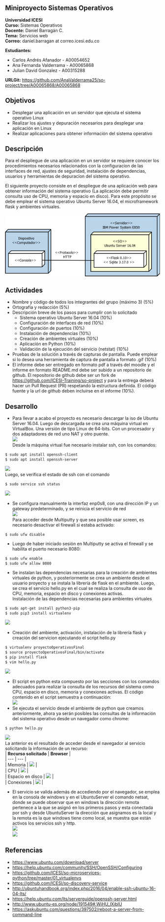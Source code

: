 ## Miniproyecto Sistemas Operativos

**Universidad ICESI**  
**Curso:** Sistemas Operativos  
**Docente:** Daniel Barragán C.  
**Tema:**  Servicios web  
**Correo:** daniel.barragan at correo.icesi.edu.co  
  
**Estudiantes:** 
* Carlos Andrés Afanador - A00054652  
* Ana Fernanda Valderrama - A00065868   
* Julian David Gonzalez - A00315288    
  
  
**URLGit:** https://github.com/AnaValderrama25/so-project/tree/A00065868/A00065868

## Objetivos
* Desplegar una aplicación en un servidor que ejecuta el sistema operativo Linux
* Realizar los ajustes y depuración necesarios para desplegar una
aplicación en Linux
* Realizar aplicaciones para obtener información del sistema operativo

## Descripción
Para el despliegue de una aplicación en un servidor se requiere conocer los procedimientos necesarios relacionados con la configuracion de las interfaces de red, ajustes de seguridad, instalación de dependencias, usuarios y herramientas de depuracíon del sistema operativo.

El siguiente proyecto consiste en el despliegue de una aplicación web para obtener información del sistema operativo (La aplicación debe permitir consulta uso de CPU, memoria y espacio en disco). Para este propósito se debe emplear el sistema operativo Ubuntu Server 16.04, el microframework flask y ambientes virtuales.

<p align="center">
  <img src="images/vista-despliegue.png" alt="webservice architecture"/>
</p>

## Actividades
* Nombre y código de todos los integrantes del grupo (máximo 3) (5%)
* Ortografía y redacción (5%)
* Descripción breve de los pasos para cumplir con lo solicitado
  * Sistema operativo Ubuntu Server 16.04 (10%)
  * Configuración de interfaces de red (10%)
  * Configuración de puertos (10%)
  * Instalación de dependencias (10%)
  * Creación de ambientes virtuales (10%)
  * Aplicación en Python (10%)
  * Validación de la ejecución del servicio (netstat) (10%)
* Pruebas de la solución a través de capturas de pantalla. Puede emplear si lo desea una herramienta de captura de pantalla a formato .gif (10%)
* El informe debe ser entregado en formato pdf a través del moodle y el informe en formato README.md debe ser subido a un repositorio de github. El repositorio de github debe ser un fork de https://github.com/ICESI-Training/so-project y para la entrega deberá hacer un Pull Request (PR) respetando la estructura definida. El código fuente y la url de github deben incluirse en el informe (10%).  
  
     
## Desarrollo  
  * Para llevar a acabo el proyecto es necesario descargar la iso de Ubuntu Server 16.04. Luego de descargada se crea una máquina virtual en VirtualBox. Una versión de tipo Linux de 64-bits. Con un procesador y dos adaptadores de red uno NAT y otro puente.  
  ![][1]  
  Desde la máquina virtual fue necesario instalar ssh, con los comandos:  
  ``` 
  $ sudo apt install openssh-client  
  $ sudo apt install openssh-server  
  ```   
  ![][2]  
  Luego, se verifica el estado de ssh con el comando
  ``` 
  $ sudo service ssh status  
  ```   
  ![][3]  
  * Se configura manualmente la interfaz enp0s8, con una dirección IP y un gateway predeterminado, y se reinicia el servicio de red  
  ![][4]  
  Para acceder desde Multiputty y que sea posible usar screen, es necesario desactivar el firewall si estaba activado:  
  ```  
  $ sudo ufw disable
  ```  
  * Luego de haber iniciado sesión en Multiputty se activa el firewall y se habilita el puerto necesario 8080:  
  ```  
  $ sudo ufw enable  
  $ sudo ufw allow 8080  
  ``` 
  * Se instalan las dependencias necesarias para la creación de ambientes virtuales de python, y posteriormente se crea un ambiente desde el usuario proyecto y se instala la librería de flask en el ambiente. Luego, se crea el servicio hello.py en el cual se realiza la consulta de uso de CPU, memoria, espacio en disco y conexiones activas.   
  Instalación de las dependencias necesarias para ambientes virtuales  
  ```  
  $ sudo apt-get install python3-pip  
  $ sudo pip3 install virtualenv    
  ```    
  ![][5]  
  * Creación del ambiente, activación, instalación de la librería flask y creación del servicion ejecutando el script hello.py  
  ```  
  $ virtualenv proyectoOperativosFinal  
  $ source proyectoOperativosFinal/bin/activate  
  $ pip install flask  
  $ vim hello.py
  ```  
  ![][6]  
  * El script en python esta compuesto por las secciones con los comandos adecuados para realizar la consulta de los recursos del sistema como CPU, espacio en disco, memoria y conexiones activas. El código contenido en el script semuestra a continuación:   
  ![][7]  
  * Se ejecuta el servicio desde el ambiente de python que creamos anteriormente, ahora ya serán posibles las consultas de la información del sistema operativo desde un navegador como chrome:   
  ```  
  $ python hello.py     
  ```  
  ![][8]  
  La anterior es el resultado de acceder desde el navegador al servicio solicitando la información de un recurso:  
  | **Recurso solicitado** | **Browser**  |  
  | --- | --- |  
  | Memoria | ![][9] |  
  | CPU | ![][10] |  
  | Espacio en disco | ![][11] |  
  | Conexiones | ![][12] |  
  * El servicio se valida además de accediendo por el navegador, se emplea en la consola de windows y en el UbuntuServer el comando netsat, donde se puede observar que en windows la dirección remota pertenece a la que se asignó en los primeros pasos y esta conectada por ssh y desde  UbuntuServer la dirección que asignamos es la local y la remota es la que windows tiene como local, se muestra que están activos los servicios ssh y http.  
  ![][13]  
  ![][14]  
  
  
  
  
  

## Referencias
* https://www.ubuntu.com/download/server  
* https://help.ubuntu.com/community/SSH/OpenSSH/Configuring  
* https://github.com/ICESI/so-microservices-python/tree/master/01_virtualenvs  
* https://github.com/ICESI/so-discovery-service  
* http://ubuntuhandbook.org/index.php/2016/04/enable-ssh-ubuntu-16-04-lts/  
* https://help.ubuntu.com/lts/serverguide/openssh-server.html  
* http://www.ubuntu-es.org/node/191549#.WiHU_lXibIU  
* https://askubuntu.com/questions/397502/reboot-a-server-from-command-line  

[1]: images/ConfiguracionUbuntuServer.PNG  
[2]: images/InstalacionSSH.PNG  
[3]: images/EstadoSSH.PNG  
[4]: images/AsignacionIp.PNG    
[5]: images/VirtualEnv.PNG  
[6]: images/AmbienteProyecto.PNG    
[7]: images/hellopy.PNG   
[8]: images/ServiceWorking.PNG    
[9]: images/FreeMemory.PNG    
[10]: images/CPUState.PNG    
[11]: images/DiskInfo.PNG    
[12]: images/ActiveInternetConnections.PNG   
[13]: images/ConexionesUbuntu.PNG    
[14]: images/Windows.PNG  



